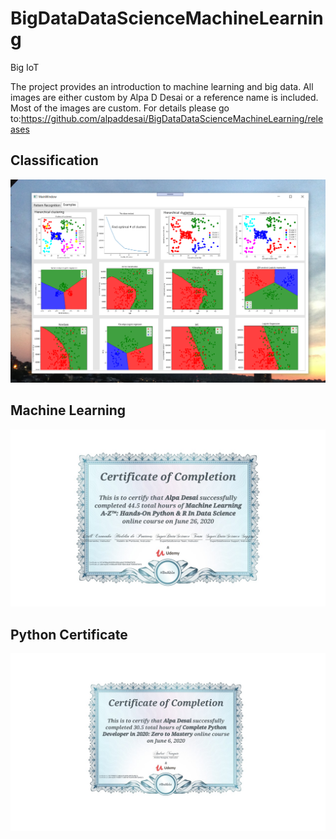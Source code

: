 # BigDataDataScienceMachineLearning 

Big IoT 


The project provides an introduction to machine learning and big data. All images are either custom by Alpa D Desai or a reference name is included. Most of the images are custom.
For details please go to:https://github.com/alpaddesai/BigDataDataScienceMachineLearning/releases



## Classification
![image](Examples.png)

## Machine Learning 
![image](CertificateMachineLearning.jpg)

## Python Certificate 
![image](PythonCertificate.jpg)
